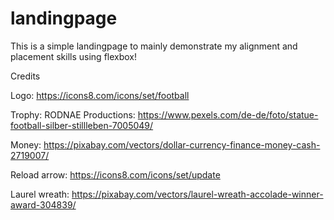 # landingpage

This is a simple landingpage to mainly demonstrate my alignment and placement skills using flexbox!

Credits

Logo: https://icons8.com/icons/set/football

Trophy: RODNAE Productions: https://www.pexels.com/de-de/foto/statue-football-silber-stillleben-7005049/

Money: https://pixabay.com/vectors/dollar-currency-finance-money-cash-2719007/

Reload arrow: https://icons8.com/icons/set/update

Laurel wreath: https://pixabay.com/vectors/laurel-wreath-accolade-winner-award-304839/
